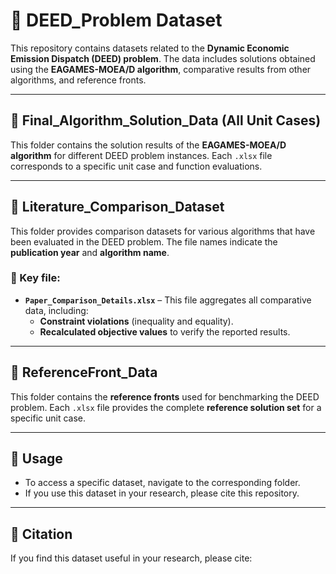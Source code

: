 # 📂 DEED_Problem Dataset

This repository contains datasets related to the **Dynamic Economic Emission Dispatch (DEED) problem**. The data includes solutions obtained using the **EAGAMES-MOEA/D algorithm**, comparative results from other algorithms, and reference fronts.

---

## 📁 Final_Algorithm_Solution_Data (All Unit Cases)
This folder contains the solution results of the **EAGAMES-MOEA/D algorithm** for different DEED problem instances. Each `.xlsx` file corresponds to a specific unit case and function evaluations.

---

## 📁 Literature_Comparison_Dataset
This folder provides comparison datasets for various algorithms that have been evaluated in the DEED problem. The file names indicate the **publication year** and **algorithm name**.

### 📌 Key file:
- **`Paper_Comparison_Details.xlsx`** – This file aggregates all comparative data, including:
  - **Constraint violations** (inequality and equality).
  - **Recalculated objective values** to verify the reported results.

---

## 📁 ReferenceFront_Data
This folder contains the **reference fronts** used for benchmarking the DEED problem. Each `.xlsx` file provides the complete **reference solution set** for a specific unit case.

---

## 📄 Usage
- To access a specific dataset, navigate to the corresponding folder.
- If you use this dataset in your research, please cite this repository.

---

## 📜 Citation
If you find this dataset useful in your research, please cite:


